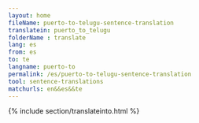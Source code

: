 ```yaml
---
layout: home
fileName: puerto-to-telugu-sentence-translation
translatein: puerto_to_telugu
folderName : translate
lang: es
from: es
to: te
langname: puerto-to
permalink: /es/puerto-to-telugu-sentence-translation
tool: sentence-translations
matchurls: en&&es&&te
---
```

{% include section/translateinto.html %}
